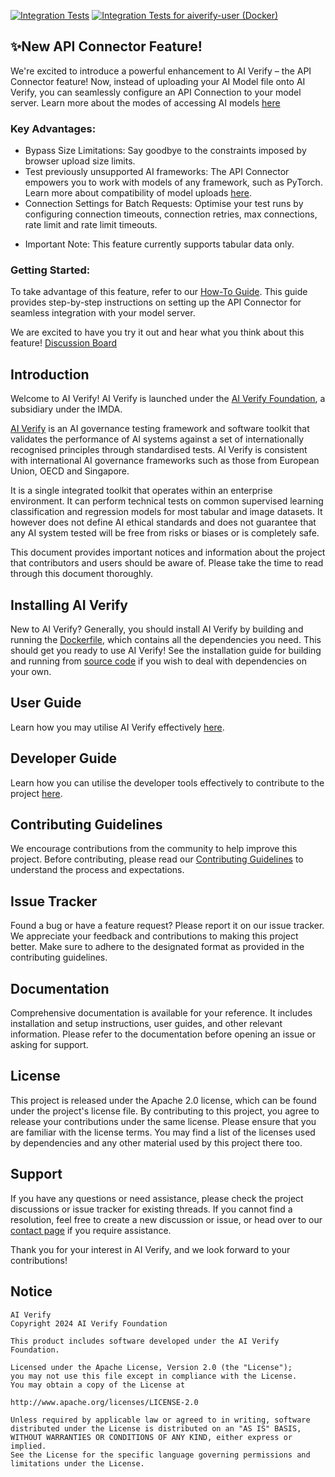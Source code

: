 
[![Integration Tests](https://github.com/IMDA-BTG/aiverify/actions/workflows/integration-tests.yml/badge.svg)](https://github.com/IMDA-BTG/aiverify/actions/workflows/integration-tests.yml)  [![Integration Tests for aiverify-user (Docker)](https://github.com/IMDA-BTG/aiverify/actions/workflows/integration-tests-docker.yml/badge.svg)](https://github.com/IMDA-BTG/aiverify/actions/workflows/integration-tests-docker.yml)

## ✨New API Connector Feature!

We're excited to introduce a powerful enhancement to AI Verify – the API Connector feature! 
Now, instead of uploading your AI Model file onto AI Verify, you can seamlessly configure an API Connection to your model server. 
Learn more about the modes of accessing AI models [here](https://imda-btg.github.io/aiverify/getting-started/accessing-ai-model/)

### Key Advantages:
- Bypass Size Limitations: Say goodbye to the constraints imposed by browser upload size limits.
- Test previously unsupported AI frameworks: The API Connector empowers you to work with models of any framework, such as PyTorch. Learn more about compatibility of model uploads [here](https://imda-btg.github.io/aiverify/others/compatibility/).
- Connection Settings for Batch Requests: Optimise your test runs by configuring connection timeouts, connection retries, max connections, rate limit and rate limit timeouts.
* Important Note: This feature currently supports tabular data only.

### Getting Started:
To take advantage of this feature, refer to our [How-To Guide](https://imda-btg.github.io/aiverify/how-to/connect-to-ai-model-api/). This guide provides step-by-step instructions on setting up the API Connector for seamless integration with your model server.

We are excited to have you try it out and hear what you think about this feature!
[Discussion Board](https://github.com/IMDA-BTG/aiverify/discussions)

## Introduction

Welcome to AI Verify! AI Verify is launched under the [AI Verify Foundation](https://aiverifyfoundation.sg/?utm_source=Github&utm_medium=referral&utm_campaign=20230607_AI_Verify_Foundation_GitHub), a subsidiary under the IMDA.

[AI Verify](https://aiverifyfoundation.sg/what-is-ai-verify/?utm_source=Github&utm_medium=referral&utm_campaign=20230607_AI_Verify_GitHub) is an AI governance testing framework and software toolkit that validates the performance of AI systems against a set of internationally recognised principles through standardised tests. AI Verify is consistent with international AI governance frameworks such as those from European Union, OECD and Singapore.

It is a single integrated toolkit that operates within an enterprise environment. It can perform technical tests on common supervised learning classification and regression models for most tabular and image datasets. It however does not define AI ethical standards and does not guarantee that any AI system tested will be free from risks or biases or is completely safe.

This document provides important notices and information about the project that contributors and users should be aware of. Please take the time to read through this document thoroughly. 

## Installing AI Verify

New to AI Verify? Generally, you should install AI Verify by building and running the [Dockerfile](https://imda-btg.github.io/aiverify/getting-started/docker-setup/), which contains all the dependencies you need. This should get you ready to use AI Verify! See the installation guide for building and running from [source code](https://imda-btg.github.io/aiverify/getting-started/source-code-setup/) if you wish to deal with dependencies on your own. 

## User Guide

Learn how you may utilise AI Verify effectively [here](https://imda-btg.github.io/aiverify).

## Developer Guide

Learn how you can utilise the developer tools effectively to contribute to the project [here](https://imda-btg.github.io/aiverify-developer-tools/getting_started/start_here/).

## Contributing Guidelines

We encourage contributions from the community to help improve this project. Before contributing, please read our [Contributing Guidelines](https://github.com/IMDA-BTG/aiverify-developer-tools/blob/main/CONTRIBUTING.md) to understand the process and expectations.

## Issue Tracker

Found a bug or have a feature request? Please report it on our issue tracker. We appreciate your feedback and contributions to making this project better. Make sure to adhere to the designated format as provided in the contributing guidelines.

## Documentation

Comprehensive documentation is available for your reference. It includes installation and setup instructions, user guides, and other relevant information. Please refer to the documentation before opening an issue or asking for support.

## License

This project is released under the Apache 2.0 license, which can be found under the project's license file. By contributing to this project, you agree to release your contributions under the same license. Please ensure that you are familiar with the license terms. You may find a list of the licenses used by dependencies and any other material used by this project there too.

## Support

If you have any questions or need assistance, please check the project discussions or issue tracker for existing threads. If you cannot find a resolution, feel free to create a new discussion or issue, or head over to our [contact page](https://aiverifyfoundation.sg/contact-us/?utm_source=Github&utm_medium=referral&utm_campaign=20230607_Queries_from_GitHub) if you require assistance.

Thank you for your interest in AI Verify, and we look forward to your contributions!

## Notice

```
AI Verify
Copyright 2024 AI Verify Foundation

This product includes software developed under the AI Verify Foundation.

Licensed under the Apache License, Version 2.0 (the "License");
you may not use this file except in compliance with the License.
You may obtain a copy of the License at

http://www.apache.org/licenses/LICENSE-2.0

Unless required by applicable law or agreed to in writing, software
distributed under the License is distributed on an "AS IS" BASIS,
WITHOUT WARRANTIES OR CONDITIONS OF ANY KIND, either express or implied.
See the License for the specific language governing permissions and
limitations under the License.
```
